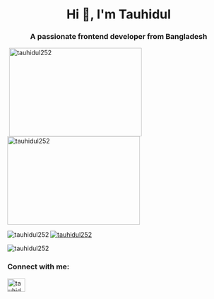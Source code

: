 <!DOCTYPE html>
<html>
<head>
</head>
<body>

<h1 align="center">Hi 👋, I'm Tauhidul</h1>
<h3 align="center">A passionate frontend developer from Bangladesh</h3>

<p>&nbsp;<img src="https://github-readme-stats.vercel.app/api?username=tauhidul252&amp;show_icons=true&amp;locale=en" alt="tauhidul252" width="300" height="200" align="center" /><img src="https://github-readme-streak-stats.herokuapp.com/?user=tauhidul252&amp;" alt="tauhidul252" width="300" height="200" align="center" /></p>
<p><img align="left" src="https://github-readme-stats.vercel.app/api/top-langs?username=tauhidul252&show_icons=true&locale=en&layout=compact" alt="tauhidul252" /></p>

<p align="left"> <a href="https://github.com/ryo-ma/github-profile-trophy"><img src="https://github-profile-trophy.vercel.app/?username=tauhidul252" alt="tauhidul252" /></a> </p>

<p align="left"> <img src="https://komarev.com/ghpvc/?username=tauhidul252&label=Profile%20views&color=0e75b6&style=flat" alt="tauhidul252" /> </p>


<h3 align="left">Connect with me:</h3>
<p align="left">
<a href="https://twitter.com/tauhidul252" target="blank"><img align="center" src="https://raw.githubusercontent.com/rahuldkjain/github-profile-readme-generator/master/src/images/icons/Social/twitter.svg" alt="tauhidul252" height="30" width="40" /></a>
</p>
</body>
</html>


